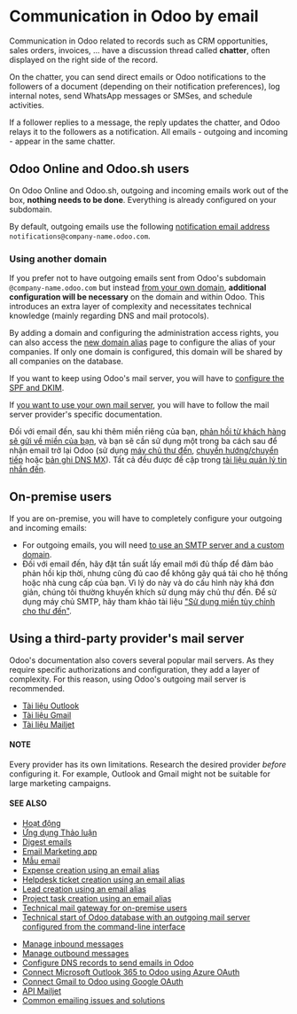 # Communication in Odoo by email

Communication in Odoo related to records such as CRM opportunities, sales orders, invoices, ...
have a discussion thread called **chatter**, often displayed on the right side of the record.

On the chatter, you can send direct emails or Odoo notifications to the followers of a document
(depending on their notification preferences), log internal notes, send WhatsApp messages or SMSes,
and schedule activities.

If a follower replies to a message, the reply updates the chatter, and Odoo relays it to the
followers as a notification. All emails - outgoing and incoming - appear in the same chatter.

<a id="email-online-sh"></a>

## Odoo Online and Odoo.sh users

On Odoo Online and Odoo.sh, outgoing and incoming emails work out of the box, **nothing needs to be
done**. Everything is already configured on your subdomain.

By default, outgoing emails use the following [notification email address](applications/general/email_communication/email_servers_outbound.md#email-outbound-notifications) `notifications@company-name.odoo.com`.

<a id="email-online-sh-domain"></a>

### Using another domain

If you prefer not to have outgoing emails sent from Odoo's subdomain `@company-name.odoo.com` but
instead [from your own domain](applications/general/email_communication/email_servers_outbound.md#email-outbound-custom-domain), **additional configuration will
be necessary** on the domain and within Odoo. This introduces an extra layer of complexity and
necessitates technical knowledge (mainly regarding DNS and mail protocols).

By adding a domain and configuring the administration access rights, you can also access the
[new domain alias](applications/general/email_communication/email_servers_outbound.md#email-outbound-alias-domain) page to configure the alias of your companies.
If only one domain is configured, this domain will be shared by all companies on the database.

If you want to keep using Odoo's mail server, you will have to [configure the SPF and DKIM](applications/general/email_communication/email_domain.md#email-domain-spf).

If [you want to use your own mail server](applications/general/email_communication/email_servers_outbound.md#email-outbound-custom-domain-smtp-server), you will
have to follow the mail server provider's specific documentation.

Đối với email đến, sau khi thêm miền riêng của bạn, [phản hồi từ khách hàng sẽ gửi về miền của bạn](applications/general/email_communication/email_servers_inbound.md#email-inbound-custom-domain), và bạn sẽ cần sử dụng một trong ba cách sau để nhận email trở lại Odoo (sử dụng [máy chủ thư đến](applications/general/email_communication/email_servers_inbound.md#email-inbound-custom-domain-incoming-server), [chuyển hướng/chuyển tiếp](applications/general/email_communication/email_servers_inbound.md#email-inbound-custom-domain-redirections) hoặc [bản ghi DNS MX](applications/general/email_communication/email_servers_inbound.md#email-inbound-custom-domain-mx)). Tất cả đều được đề cập trong [tài liệu quản lý tin nhắn đến](applications/general/email_communication/email_servers_inbound.md).

<a id="email-on-premise"></a>

## On-premise users

If you are on-premise, you will have to completely configure your outgoing and incoming emails:

- For outgoing emails, you will need [to use an SMTP server and a custom domain](applications/general/email_communication/email_servers_outbound.md#email-outbound-custom-domain-odoo-server).
- Đối với email đến, hãy đặt tần suất lấy email mới đủ thấp để đảm bảo phản hồi kịp thời, nhưng cũng đủ cao để không gây quá tải cho hệ thống hoặc nhà cung cấp của bạn. Vì lý do này và do cấu hình này khá đơn giản, chúng tôi thường khuyến khích sử dụng máy chủ thư đến. Để sử dụng máy chủ SMTP, hãy tham khảo tài liệu ["Sử dụng miền tùy chỉnh cho thư đến"](applications/general/email_communication/email_servers_inbound.md#email-inbound-custom-domain).

<a id="email-third-party-server"></a>

## Using a third-party provider's mail server

Odoo's documentation also covers several popular mail servers. As they require specific
authorizations and configuration, they add a layer of complexity. For this reason, using Odoo's
outgoing mail server is recommended.

- [Tài liệu Outlook](applications/general/email_communication/azure_oauth.md)
- [Tài liệu Gmail](applications/general/email_communication/google_oauth.md)
- [Tài liệu Mailjet](applications/general/email_communication/mailjet_api.md)

#### NOTE
Every provider has its own limitations. Research the desired provider *before* configuring it.
For example, Outlook and Gmail might not be suitable for large marketing campaigns.

#### SEE ALSO
- [Hoạt động](applications/essentials/activities.md)
- [Ứng dụng Thảo luận](applications/productivity/discuss.md)
- [Digest emails](applications/general/companies/digest_emails.md)
- [Email Marketing app](applications/marketing/email_marketing.md)
- [Mẫu email](applications/general/companies/email_template.md)
- [Expense creation using an email alias](applications/finance/expenses/log_expenses.md#expenses-email-expense)
- [Helpdesk ticket creation using an email alias](applications/services/helpdesk/overview/receiving_tickets.md#helpdesk-receiving-tickets-email-alias)
- [Lead creation using an email alias](applications/sales/crm/acquire_leads/email_manual.md#crm-configure-email-alias)
- [Project task creation using an email alias](applications/services/project/tasks/task_creation.md#task-creation-email-alias)
- [Technical mail gateway for on-premise users](administration/on_premise/email_gateway.md)
- [Technical start of Odoo database with an outgoing mail server configured from the
  command-line interface](developer/reference/cli.md#reference-cmdline-server-emails)

* [Manage inbound messages](applications/general/email_communication/email_servers_inbound.md)
* [Manage outbound messages](applications/general/email_communication/email_servers_outbound.md)
* [Configure DNS records to send emails in Odoo](applications/general/email_communication/email_domain.md)
* [Connect Microsoft Outlook 365 to Odoo using Azure OAuth](applications/general/email_communication/azure_oauth.md)
* [Connect Gmail to Odoo using Google OAuth](applications/general/email_communication/google_oauth.md)
* [API Mailjet](applications/general/email_communication/mailjet_api.md)
* [Common emailing issues and solutions](applications/general/email_communication/faq.md)
